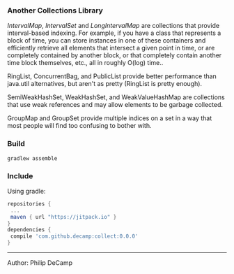### Another Collections Library
 
_IntervalMap_, _IntervalSet_ and _LongIntervalMap_ are collections that provide interval-based indexing. For example, if you have a class that represents a block of time, you can store instances in one of these containers and efficiently retrieve all elements that intersect a given point in time, or are completely contained by another block, or that completely contain another time block themselves, etc., all in roughly O(log) time..

RingList, ConcurrentBag, and PublicList provide better performance than java.util alternatives, but aren't as pretty (RingList is pretty enough).

SemiWeakHashSet, WeakHashSet, and WeakValueHashMap are collections that use weak references and may allow elements to be garbage collected.

GroupMap and GroupSet provide multiple indices on a set in a way that most people will find too confusing to bother with.


### Build  
```gradlew assemble```


### Include  
Using gradle:  

```groovy
repositories {  
 ...  
 maven { url "https://jitpack.io" }  
}  
dependencies {  
 compile 'com.github.decamp:collect:0.0.0'  
}
```

---
Author: Philip DeCamp
